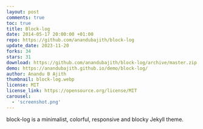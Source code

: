 ```yaml
---
layout: post
comments: true
toc: true
title: Block-log
date: 2014-05-17 20:00:00 +01:00
repo: https://github.com/anandubajith/block-log
update_date: 2023-11-20
forks: 34
stars: 31
download: https://github.com/anandubajith/block-log/archive/master.zip
demo: https://anandubajith.github.io/demo/block-log/
author: Anandu B Ajith
thumbnail: block-log.webp
license: MIT
license_link: https://opensource.org/license/MIT
carousel:
  - 'screenshot.png'
---
```


block-log is a minimalist, colorful, responsive and blocky Jekyll theme.
